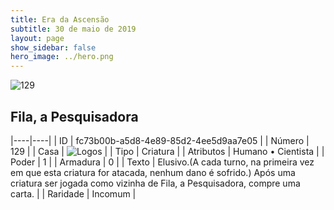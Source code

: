 ```yaml
---
title: Era da Ascensão
subtitle: 30 de maio de 2019
layout: page
show_sidebar: false
hero_image: ../hero.png
---
```


![129](https://cdn.keyforgegame.com/media/card_front/pt/435_129_W679J76H3HJH_pt.png)

## Fila, a Pesquisadora

|----|----|
| ID | fc73b00b-a5d8-4e89-85d2-4ee5d9aa7e05 |
| Número | 129 |
| Casa | ![Logos](https://archonarcana.com/images/thumb/c/ce/Logos.png/22px-Logos.png "Logos") |
| Tipo | Criatura |
| Atributos | Humano • Cientista |
| Poder | 1 |
| Armadura | 0 |
| Texto | Elusivo.(A cada turno, na primeira vez  em que esta criatura for atacada, nenhum dano é sofrido.) Após uma criatura ser jogada como vizinha de Fila, a Pesquisadora,  compre uma carta. |
| Raridade | Incomum |
